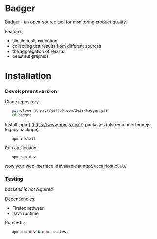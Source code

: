 # Badger

Badger - an open-source tool for monitoring product quality.

Features:
- simple tests execution
- collecting test results from different sources
- the aggregation of results
- beautiful graphics


# Installation

### Development version

Clone repository:
```bash
   git clone https://github.com/2gis/badger.git
   cd badger
```

Install [npm] (https://www.npmjs.com/) packages (also you need nodejs-legacy package):
```bash
   npm install
```

Run application:
```bash
   npm run dev
```

Now your web interface is available at http://localhost:5000/

### Testing
*backend is not required*

Dependencies:
- Firefox browser
- Java runtime

Run tests:
```bash
   npm run dev & npm run test
```
